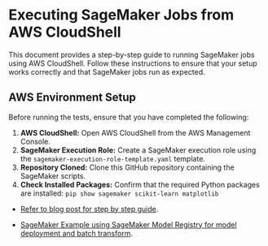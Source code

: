 # Executing SageMaker Jobs from AWS CloudShell

This document provides a step-by-step guide to running SageMaker jobs using AWS CloudShell. 
Follow these instructions to ensure that your setup works correctly and that SageMaker jobs run as expected.

## AWS Environment Setup

Before running the tests, ensure that you have completed the following:

1. **AWS CloudShell:** Open AWS CloudShell from the AWS Management Console.
2. **SageMaker Execution Role:** Create a SageMaker execution role using the `sagemaker-execution-role-template.yaml` template.
3. **Repository Cloned:** Clone this GitHub repository containing the SageMaker scripts.
4. **Check Installed Packages:** Confirm that the required Python packages are installed:
    `pip show sagemaker scikit-learn matplotlib`
    
* [Refer to blog post for step by step guide](https://vivek-aws.medium.com/4-ways-to-get-hands-on-with-sagemaker-for-free-41ff9bee0d54).

* [SageMaker Example using SageMaker Model Registry for model deployment and batch transform](https://vivek-aws.medium.com/using-aws-cloudshell-for-automating-xgboost-model-deployment-and-batch-transform-with-aws-sagemaker-2adedc4d2b02).
